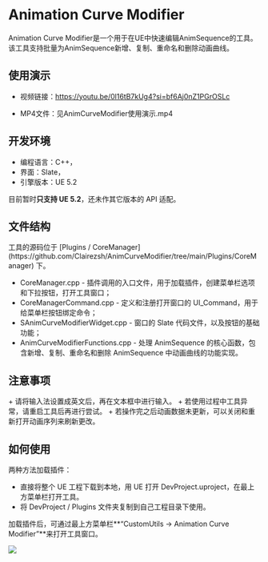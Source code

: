 # Animation Curve Modifier
Animation Curve Modifier是一个用于在UE中快速编辑AnimSequence的工具。该工具支持批量为AnimSequence新增、复制、重命名和删除动画曲线。
<h2 id="wDfV9">使用演示</h2>

+ 视频链接：https://youtu.be/0l16tB7kUg4?si=bf6Aj0nZ1PGrOSLc

+ MP4文件：见AnimCurveModifier使用演示.mp4

<h2 id="wDfV9">开发环境</h2>

+ 编程语言：C++，
+ 界面：Slate，
+ 引擎版本：UE 5.2

目前暂时**只支持 UE 5.2**，还未作其它版本的 API 适配。


<h2 id="WjGRD">文件结构</h2>
工具的源码位于 [Plugins / CoreManager](https://github.com/Clairezsh/AnimCurveModifier/tree/main/Plugins/CoreManager) 下。

+ CoreManager.cpp - 插件调用的入口文件，用于加载插件，创建菜单栏选项和下拉按钮，打开工具窗口；
+ CoreManagerCommand.cpp - 定义和注册打开窗口的 UI_Command，用于给菜单栏按钮绑定命令；
+ SAnimCurveModifierWidget.cpp - 窗口的 Slate 代码文件，以及按钮的基础功能；
+ AnimCurveModifierFunctions.cpp - 处理 AnimSequence 的核心函数，包含新增、复制、重命名和删除 AnimSequence 中动画曲线的功能实现。

<h2 id="Hv9Vr">注意事项</h2>
+ 请将输入法设置成英文后，再在文本框中进行输入。
+ 若使用过程中工具异常，请重启工具后再进行尝试。
+ 若操作完之后动画数据未更新，可以关闭和重新打开动画序列来刷新更改。

<h2 id="MmHz1">如何使用</h2>
两种方法加载插件：

+ 直接将整个 UE 工程下载到本地，用 UE 打开 DevProject.uproject，在最上方菜单栏打开工具。
+ 将 DevProject / Plugins 文件夹复制到自己工程目录下使用。

加载插件后，可通过最上方菜单栏**“CustomUtils -> Animation Curve Modifier”**来打开工具窗口。

![](https://cdn.nlark.com/yuque/0/2024/png/1261680/1726050128093-9e878f0a-3717-4594-979b-9f19277700aa.png)









